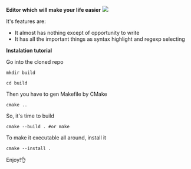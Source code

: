 **Editor which will make your life easier**
![](https://img.shields.io/github/commit-activity/m/YarikRevich/SyE)

It's features are:

- It almost has nothing except of opportunity to write
- It has all the important things as syntax highlight and regexp selecting

**Instalation tutorial**

Go into the cloned repo
```
mkdir build

cd build
```

Then you have to gen Makefile by CMake

```
cmake ..
```

So, it's time to build 

```
cmake --build . #or make
```

To make it executable all around, install it

```
cmake --install .
```

Enjoy!👌
